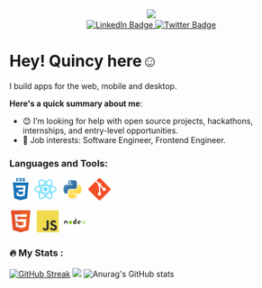 
<div id="header" align="center">
  <img src="https://media.giphy.com/media/M9gbBd9nbDrOTu1Mqx/giphy.gif" width="100"/>
</div>
<div align="center">
<div id="badges">
  <a href="[your-linkedin-URL](https://www.linkedin.com/in/joseph-asare-583a301a0/)">
    <img src="https://img.shields.io/badge/LinkedIn-blue?style=for-the-badge&logo=linkedin&logoColor=white" alt="LinkedIn Badge"/>
  </a>
  
  <a href="https://twitter.com/quincy_pb">
    <img src="https://img.shields.io/badge/Twitter-blue?style=for-the-badge&logo=twitter&logoColor=white" alt="Twitter Badge"/>
  </a>
</div>
</div>
<h1>
  Hey! Quincy here☺️
</h1>


I build apps for the web, mobile and desktop.

**Here's a quick summary about me**:

- 😊 I’m looking for help with open source projects, hackathons, internships, and entry-level opportunities.
- 💼 Job interests: Software Engineer, Frontend Engineer.


### Languages and Tools:
<div>
  <img src="https://github.com/devicons/devicon/blob/master/icons/css3/css3-plain-wordmark.svg"  title="CSS3" alt="CSS" width="40" height="40"/>
<img src="https://github.com/devicons/devicon/blob/master/icons/react/react-original.svg"  title="react" alt="react" width="40" height="40"/>&nbsp;
<img src="https://github.com/devicons/devicon/blob/master/icons/python/python-original.svg"  title="python" alt="python" width="40" height="40"/>&nbsp;
<img src="https://github.com/devicons/devicon/blob/master/icons/git/git-original.svg"  title="git" alt="git" width="40" height="40"/>&nbsp;



  <img src="https://github.com/devicons/devicon/blob/master/icons/html5/html5-original.svg" title="HTML5" alt="HTML" width="40" height="40"/>&nbsp;
  <img src="https://github.com/devicons/devicon/blob/master/icons/javascript/javascript-original.svg" title="JavaScript" alt="JavaScript" width="40" height="40"/>&nbsp;
  <img src="https://github.com/devicons/devicon/blob/master/icons/nodejs/nodejs-original-wordmark.svg" title="NodeJS" alt="NodeJS" width="40" height="40"/>&nbsp;
  
  
</div>


 ### :fire: My Stats :
[![GitHub Streak](http://github-readme-streak-stats.herokuapp.com?user=quincy-S&theme=nord&date_format=j%20M%5B%20Y%5D)](https://git.io/streak-stats)
![](https://github-profile-summary-cards.vercel.app/api/cards/profile-details?username=quincy-S&theme=github_dark)
![Anurag's GitHub stats](https://github-readme-stats.vercel.app/api?username=quincy-S&count_private=true)







